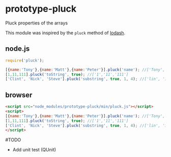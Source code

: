 # prototype-pluck
Pluck properties of the arrays

This module was inspired by the `pluck` method of [lodash]('https://lodash.com/docs#pluck').


## node.js

```js
require('pluck');

[{name:'Tony'},{name:'Matt'},{name:'Peter'}].pluck('name'); //['Tony', 'Matt', 'Peter']
[1,11,111].pluck('toString', true); //['1','11','111']
['Clint', 'Nick', 'Steve'].pluck('substring', true, 1, 4); //['lin', 'ick', 'tev']
```

## browser

```html
<script src="node_modules/prototype-pluck/min/pluck.js"></script>
<script>
[{name:'Tony'},{name:'Matt'},{name:'Peter'}].pluck('name'); //['Tony', 'Matt', 'Peter']
[1,11,111].pluck('toString', true); //['1','11','111']
['Clint', 'Nick', 'Steve'].pluck('substring', true, 1, 4); //['lin', 'ick', 'tev']
</script>
```
#TODO

- Add unit test (QUnit)
